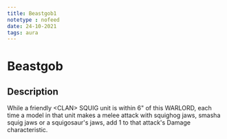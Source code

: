 ```yaml
---
title: Beastgob1
notetype : nofeed
date: 24-10-2021
tags: aura
---
```


# Beastgob
## Description

While a friendly \<CLAN> SQUIG unit is within 6" of this WARLORD, each time a model in that unit makes a melee attack with squighog jaws, smasha squig jaws or a squigosaur's jaws, add 1 to that attack's Damage characteristic.